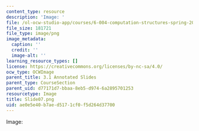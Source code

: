 ```yaml
---
content_type: resource
description: 'Image: '
file: /ol-ocw-studio-app/courses/6-004-computation-structures-spring-2017/ae0e5e40b7aed5171cf0f5d264d37700_Slide07.png
file_size: 181721
file_type: image/png
image_metadata:
  caption: ''
  credit: ''
  image-alt: ''
learning_resource_types: []
license: https://creativecommons.org/licenses/by-nc-sa/4.0/
ocw_type: OCWImage
parent_title: 3.1 Annotated Slides
parent_type: CourseSection
parent_uid: d77171d7-bbaa-8eb5-d974-6a2895701253
resourcetype: Image
title: Slide07.png
uid: ae0e5e40-b7ae-d517-1cf0-f5d264d37700
---
```

Image: 